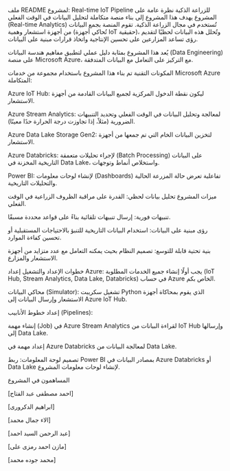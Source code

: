 ملف README لمشروع: Real-time IoT Pipeline للزراعة الذكية
نظرة عامة على المشروع
يهدف هذا المشروع إلى بناء منصة متكاملة لتحليل البيانات في الوقت الفعلي (Real-time Analytics) تُستخدم في مجال الزراعة الذكية. تقوم المنصة بجمع البيانات من أجهزة استشعار وهمية (تُحاكي أجهزة IoT حقيقية)، وتُحلل هذه البيانات لحظيًا لتقديم رؤى تساعد المزارعين على تحسين الإنتاجية واتخاذ قرارات مبنية على البيانات.

يُعد هذا المشروع بمثابة دليل عملي لتطبيق مفاهيم هندسة البيانات (Data Engineering) على منصة Microsoft Azure، مع التركيز على التعامل مع البيانات المتدفقة.

المكونات التقنية
تم بناء هذا المشروع باستخدام مجموعة من خدمات Microsoft Azure المتكاملة:

Azure IoT Hub: ليكون نقطة الدخول المركزية لجميع البيانات القادمة من أجهزة الاستشعار.

Azure Stream Analytics: لمعالجة وتحليل البيانات في الوقت الفعلي وتحديد التنبيهات الضرورية (مثلاً، إذا تجاوزت درجة الحرارة حدًا معينًا).

Azure Data Lake Storage Gen2: لتخزين البيانات الخام التي تم جمعها من أجهزة الاستشعار.

Azure Databricks: لإجراء تحليلات متعمقة (Batch Processing) على البيانات التاريخية المخزنة في Data Lake، واستخلاص أنماط وتوجهات.

Power BI: لإنشاء لوحات معلومات (Dashboards) تفاعلية تعرض حالة المزرعة الحالية والتحليلات التاريخية.

ميزات المشروع
تحليل بيانات لحظي: القدرة على مراقبة الظروف الزراعية في الوقت الفعلي.

تنبيهات فورية: إرسال تنبيهات تلقائية بناءً على قواعد محددة مسبقًا.

رؤى مبنية على البيانات: استخدام البيانات التاريخية للتنبؤ بالاحتياجات المستقبلية أو تحسين كفاءة الموارد.

بنية تحتية قابلة للتوسع: تصميم النظام بحيث يمكنه التعامل مع عدد متزايد من أجهزة الاستشعار والمزارع.

خطوات الإعداد والتشغيل
إعداد Azure: يجب أولًا إنشاء جميع الخدمات المطلوبة (IoT Hub, Stream Analytics, Data Lake, Databricks) في حساب Azure الخاص بكم.

محاكي البيانات (Simulator): تشغيل سكريبت Python الذي يقوم بمحاكاة أجهزة الاستشعار وإرسال البيانات إلى Azure IoT Hub.

إعداد خطوط الأنابيب (Pipelines):

إنشاء مهمة (Job) في Azure Stream Analytics لقراءة البيانات من IoT Hub وإرسالها إلى Data Lake.

إعداد مهمة في Azure Databricks لمعالجة البيانات من Data Lake.

تصميم لوحة المعلومات: ربط Power BI بمصادر البيانات في Azure Databricks أو Data Lake لإنشاء لوحات معلومات المشروع.

المساهمون في المشروع

[احمد مصطفى عبد الفتاح]

[ابراهيم الدكرورى]

[الاء جمال محمد]

[عبد الرحمن السيد احمد]

[مازن احمد رمزى على]

[محمد جوده محمد]
